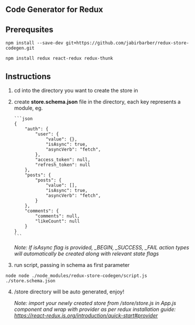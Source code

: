 ## Code Generator for Redux

## Prerequsites

```
npm install --save-dev git+https://github.com/jabirbarber/redux-store-codegen.git
```

```
npm install redux react-redux redux-thunk
```

## Instructions

1.  cd into the directory you want to create the store in
2.  create **store.schema.json** file in the directory, each key represents a module, eg.

        ```json
        {
        	"auth": {
        		"user": {
                    "value": {},
                    "isAsync": true,
                    "asyncVerb": "fetch",
                },
        		"access_token": null,
        		"refresh_token": null
        	},
        	"posts": {
        		"posts": {
                    "value": [],
                    "isAsync": true,
                    "asyncVerb": "fetch",
                }
        	},
        	"comments": {
                "comments": null,
                "likeCount": null
            }
        }
        ```

    _Note: If isAsync flag is provided, \_BEGIN, \_SUCCESS, \_FAIL action types will automatically be created along with relevant state flags_

3.  run script, passing in schema as first parameter

```
node node ./node_modules/redux-store-codegen/script.js ./store.schema.json
```

4.  /store directory will be auto generated, enjoy!

    _Note: import your newly created store from /store/store.js in App.js component and wrap with provider as per redux installation guide: <https://react-redux.js.org/introduction/quick-start#provider>_
